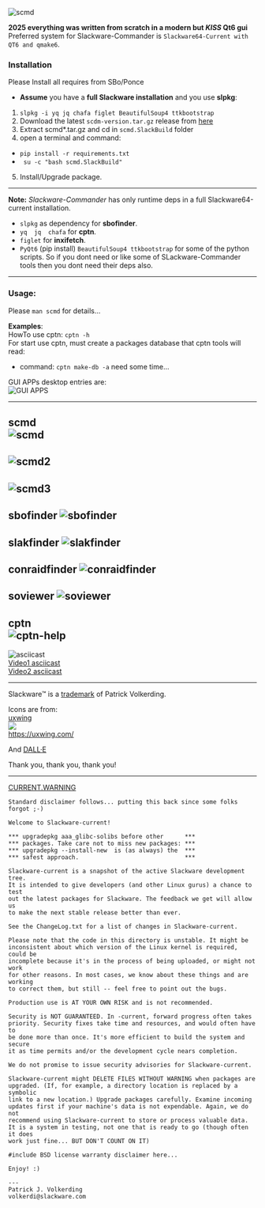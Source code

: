 ![scmd](./scmd1.gif)

**2025 everything was written from scratch in a modern but *KISS* Qt6 gui**<br>
Preferred system for Slackware-Commander is `Slackware64-Current with QT6 and qmake6`.


### Installation
Please Install all requires from SBo/Ponce<br>
- **Assume** you have a **full Slackware installation** and you use **slpkg**:
1. `slpkg -i yq jq chafa figlet BeautifulSoup4 ttkbootstrap`
2.  Download the latest `scdm-version.tar.gz` release from [here](https://github.com/rizitis/Slackware-Commander/releases)
3. Extract scmd*.tar.gz and cd in `scmd.SlackBuild` folder
4. open a terminal and command:
- `pip install -r requirements.txt`
- ` su -c "bash scmd.SlackBuild"`
5. Install/Upgrade package.

---

**Note:** *Slackware-Commander* has only runtime deps in a full Slackware64-current installation.
- `slpkg` as dependency for **sbofinder**. 
- `yq  jq  chafa` for **cptn**. 
- `figlet` for **inxifetch**.
- `PyQt6` (pip install) `BeautifulSoup4 ttkbootstrap` for some of the python scripts.
So if you dont need or like some of SLackware-Commander tools then you dont need their deps also. 

---

### Usage: 
Please `man scmd` for details...<br>

**Examples**:<br>
HowTo use cptn: `cptn -h`<br>
For start use cptn, must create a packages database that cptn tools will read:<br>
- command: `cptn make-db -a` need some time...<br>


GUI APPs  desktop entries are:<br>
![GUI APPS](./Slackware-Commander-GuiApps.png)

--- 
**scmd** <br>
![scmd](./scmd.png)
---
![scmd2](./scmd2.png)
---
![scmd3](./scmd3.png)
---
**sbofinder**
![sbofinder](./sbofinder.png)
---
**slakfinder**
![slakfinder](./slakfinder.png)
---
**conraidfinder**
![conraidfinder](./conraidfinder.png)
---
**soviewer**
![soviewer](./soviewer.png)
---
**cptn**<br>
![cptn-help](./cptn-help.png)
---
![asciicast](https://asciinema.org/a/5tMTWMcjqFDPoFgMhXQI6DuHi.svg)<br>
[Video1 asciicast](https://asciinema.org/a/5tMTWMcjqFDPoFgMhXQI6DuHi) <br>
[Video2 asciicast](https://asciinema.org/a/5ncBnzP5Z0grVP2xigJNF2IDJ)


---
Slackware™ is a [trademark](http://www.slackware.com/trademark/trademark.php) of Patrick Volkerding. 

Icons are from:<br>
[uxwing](https://uxwing.com/license/)<br>
![](https://uxwing.com/wp-content/themes/uxwing/images/logo.svg)<br>
https://uxwing.com/ <br>

And [DALL·E](https://chatgpt.com/g/g-2fkFE8rbu-dall-e)


Thank you, thank you, thank you!

---

[CURRENT.WARNING](http://ftp.slackware.com/pub/slackware/slackware64-current/CURRENT.WARNING)

```
Standard disclaimer follows... putting this back since some folks forgot ;-)

Welcome to Slackware-current!

*** upgradepkg aaa_glibc-solibs before other      ***
*** packages. Take care not to miss new packages: ***
*** upgradepkg --install-new  is (as always) the  ***
*** safest approach.                              ***

Slackware-current is a snapshot of the active Slackware development tree.
It is intended to give developers (and other Linux gurus) a chance to test
out the latest packages for Slackware. The feedback we get will allow us
to make the next stable release better than ever.

See the ChangeLog.txt for a list of changes in Slackware-current.

Please note that the code in this directory is unstable. It might be 
inconsistent about which version of the Linux kernel is required, could be
incomplete because it's in the process of being uploaded, or might not work
for other reasons. In most cases, we know about these things and are working
to correct them, but still -- feel free to point out the bugs.

Production use is AT YOUR OWN RISK and is not recommended.

Security is NOT GUARANTEED. In -current, forward progress often takes
priority. Security fixes take time and resources, and would often have to
be done more than once. It's more efficient to build the system and secure
it as time permits and/or the development cycle nears completion.

We do not promise to issue security advisories for Slackware-current.

Slackware-current might DELETE FILES WITHOUT WARNING when packages are
upgraded. (If, for example, a directory location is replaced by a symbolic
link to a new location.) Upgrade packages carefully. Examine incoming
updates first if your machine's data is not expendable. Again, we do not
recommend using Slackware-current to store or process valuable data.
It is a system in testing, not one that is ready to go (though often it does
work just fine... BUT DON'T COUNT ON IT) 

#include BSD license warranty disclaimer here...

Enjoy! :)

---
Patrick J. Volkerding
volkerdi@slackware.com
```
